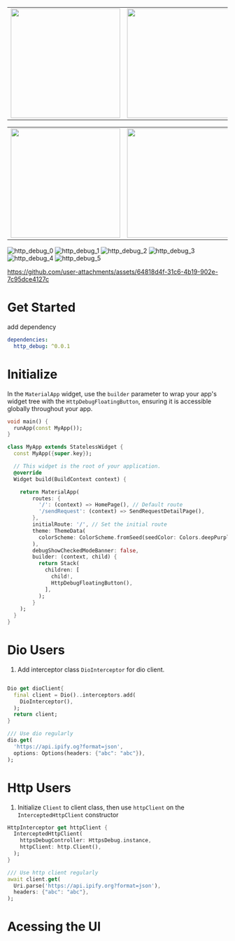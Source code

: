

<table>
  <tr>
    <td>
        <img src="https://github.com/user-attachments/assets/da7eec6f-e5d0-4259-8a1a-b42acc99fbba" width="250px">
    </td>
    <td>
        <img src="https://github.com/user-attachments/assets/42dd368d-549f-49e6-9a91-f1633a83eb59" width="250px">
    </td>
    <td>
        <img src="https://github.com/user-attachments/assets/9f411f38-9d2b-480d-83b1-ce693087ab60" width="250px">
    </td>
    <td>
        <img src="https://github.com/user-attachments/assets/07b494b9-2c99-4548-970e-e4c40adb0e42" width="250px">
    </td>
  </tr>
</table>

<table>
  <tr>
    <td>
        <img src="https://github.com/user-attachments/assets/a7642bbe-2a91-4798-8a04-88c4ed4778dc" width="250px">
    </td>
    <td>
        <img src="https://github.com/user-attachments/assets/5b3ea3f5-3c75-4418-8bb5-75b2c437b85c" width="250px">
    </td>
    <td>
        <div width="250px">
    </td>
    <td>
        <div width="250px">
    </td>
  </tr>
</table>

![http_debug_0](https://github.com/user-attachments/assets/da7eec6f-e5d0-4259-8a1a-b42acc99fbba)
![http_debug_1](https://github.com/user-attachments/assets/42dd368d-549f-49e6-9a91-f1633a83eb59)
![http_debug_2](https://github.com/user-attachments/assets/9f411f38-9d2b-480d-83b1-ce693087ab60)
![http_debug_3](https://github.com/user-attachments/assets/07b494b9-2c99-4548-970e-e4c40adb0e42)
![http_debug_4](https://github.com/user-attachments/assets/a7642bbe-2a91-4798-8a04-88c4ed4778dc)
![http_debug_5](https://github.com/user-attachments/assets/5b3ea3f5-3c75-4418-8bb5-75b2c437b85c)



https://github.com/user-attachments/assets/64818d4f-31c6-4b19-902e-7c95dce4127c




# Get Started
add dependency
```yaml
dependencies:
  http_debug: ^0.0.1
```

# Initialize
In the `MaterialApp` widget, use the `builder` parameter to wrap your app's widget tree with the `HttpDebugFloatingButton`, ensuring it is accessible globally throughout your app.

```dart
void main() {
  runApp(const MyApp());
}

class MyApp extends StatelessWidget {
  const MyApp({super.key});

  // This widget is the root of your application.
  @override
  Widget build(BuildContext context) {

    return MaterialApp(
        routes: {
          '/': (context) => HomePage(), // Default route
          '/sendRequest': (context) => SendRequestDetailPage(),
        },
        initialRoute: '/', // Set the initial route
        theme: ThemeData(
          colorScheme: ColorScheme.fromSeed(seedColor: Colors.deepPurple),
        ),
        debugShowCheckedModeBanner: false,
        builder: (context, child) {
          return Stack(
            children: [
              child!,
              HttpDebugFloatingButton(),
            ],
          );
        }
    );
  }
}
```


# Dio Users
1. Add interceptor class `DioInterceptor` for dio client.
```dart

Dio get dioClient{
  final client = Dio()..interceptors.add(
    DioInterceptor(),
  );
  return client;
}

/// Use dio regularly
dio.get(
  'https://api.ipify.og?format=json',
  options: Options(headers: {"abc": "abc"}),
);

```

# Http Users
1. Initialize `Client` to client class, then use `httpClient` on the `InterceptedHttpClient` constructor
```dart
HttpInterceptor get httpClient {
  InterceptedHttpClient(
    httpsDebugController: HttpsDebug.instance,
    httpClient: http.Client(),
  );
}

/// Use http client regularly
await client.get(
  Uri.parse('https://api.ipify.org?format=json'),
  headers: {"abc": "abc"},
);
```

# Acessing the UI

